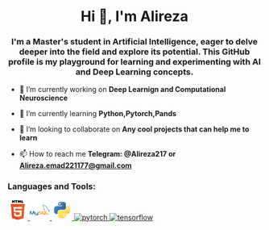 <h1 align="center">Hi 👋, I'm Alireza</h1>
<h3 align="center">I'm a Master's student in Artificial Intelligence, eager to delve deeper into the field and explore its potential. This GitHub profile is my playground for learning and experimenting with AI and Deep Learning concepts.</h3>

- 🔭 I’m currently working on **Deep Learnign and Computational Neuroscience**

- 🌱 I’m currently learning **Python,Pytorch,Pands**

- 👯 I’m looking to collaborate on **Any cool projects that can help me to learn**

- 📫 How to reach me **Telegram: @Alireza217 or Alireza.emad221177@gmail.com**

</p>

<h3 align="left">Languages and Tools:</h3>
<p align="left"> <a href="https://www.w3.org/html/" target="_blank" rel="noreferrer"> <img src="https://raw.githubusercontent.com/devicons/devicon/master/icons/html5/html5-original-wordmark.svg" alt="html5" width="40" height="40"/> </a> <a href="https://www.mysql.com/" target="_blank" rel="noreferrer"> <img src="https://raw.githubusercontent.com/devicons/devicon/master/icons/mysql/mysql-original-wordmark.svg" alt="mysql" width="40" height="40"/> </a> <a href="https://www.python.org" target="_blank" rel="noreferrer"> <img src="https://raw.githubusercontent.com/devicons/devicon/master/icons/python/python-original.svg" alt="python" width="40" height="40"/> </a> <a href="https://pytorch.org/" target="_blank" rel="noreferrer"> <img src="https://www.vectorlogo.zone/logos/pytorch/pytorch-icon.svg" alt="pytorch" width="40" height="40"/> </a> <a href="https://www.tensorflow.org" target="_blank" rel="noreferrer"> <img src="https://www.vectorlogo.zone/logos/tensorflow/tensorflow-icon.svg" alt="tensorflow" width="40" height="40"/> </a> </p>
